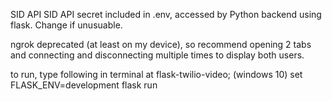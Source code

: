SID
API SID
API secret
included in .env, accessed by Python backend using flask. Change if unusuable.

ngrok deprecated (at least on my device), so recommend opening 2 tabs and connecting and disconnecting multiple times to display both users.

to run, type following in terminal at flask-twilio-video; (windows 10)
set FLASK_ENV=development
flask run
